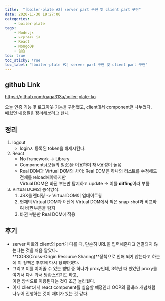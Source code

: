 ```yaml
---
title:  "[boiler-plate #2] server part 구현 및 client part 구현"
date: 2020-11-30 19:27:00
categories:
    - boiler-plate
tags:
    - Node.js
    - Express.js
    - React
    - MongoDB
    - 실습
toc: true
toc_sticky: true
toc_label: "[boiler-plate #2] server part 구현 및 client part 구현"
---
```

## github Link
<https://github.com/qaqa313a/boiler-plate-ko>

오늘 인증 기능 및 로그아웃 기능을 구현했고, client에서 component만 나누었다.  
배웠던 내용들을 정리해보려고 한다.

## 정리
1. logout  
   - login시 등록된 token을 해제시킨다.
2. React  
   - No framework -> Library
   - Components(모듈의 일종)을 이용하며 재사용성이 높음
   - Real DOM과 Virtual DOM의 차이: Real DOM은 하나의 리스트를 수정해도 전체를 reload해야하지만,  
     Virtual DOM은 바뀐 부분만 탐지하고 update -> 이를 **diffing**이라 부름
3. Virtual DOM의 동작방식:
   1. JSX를 렌더링 -> Virtual DOM이 업데이트됨
   2. 현재의 Virtual DOM과 이전에 Virtual DOM에서 찍은 snap-shot과 비교하여 바뀐 부분을 탐지
   3. 바뀐 부분만 Real DOM에 적용

## 후기
  - server 파트와 client의 port가 다를 때, 단순히 URL을 입력해준다고 연결되지 않는다는 것을 처음 알았다..  
    **CORS(Cross-Origin Resource Sharing)**정책으로 인해 되지 않는다고 하는데 이 정책은 추후에 다시 정리하겠다.
  - 그리고 이를 이어줄 수 있는 방법 중 하나가 proxy인데, 3학년 때 봤었던 proxy를 여기서 다시 봐서 당황스럽기도 하고,  
    이런 방식으로 이용된다는 것이 조금 놀라웠다.
  - 이제 client에서 react component를 실습할 예정인데 OOP의 클래스 개념처럼 나누어 진행하는 것이 재미가 있는 것 같다.
